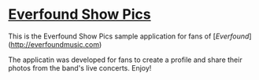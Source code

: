 # <u>Everfound Show Pics</u>

This is the Everfound Show Pics sample application for fans of [*Everfound*] (http://everfoundmusic.com) 

The applicatin was developed for fans to create a profile and share their photos from the band's live concerts. Enjoy!